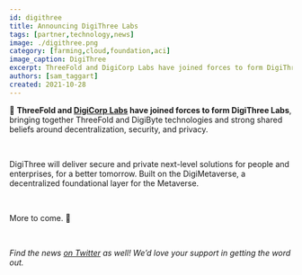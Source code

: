 ```yaml
---
id: digithree
title: Announcing DigiThree Labs
tags: [partner,technology,news]
image: ./digithree.png
category: [farming,cloud,foundation,aci]
image_caption: DigiThree
excerpt: ThreeFold and DigiCorp Labs have joined forces to form DigiThree Labs, bringing together the ThreeFold and DigiByte technologies!
authors: [sam_taggart]
created: 2021-10-28
---
```


🚨 **ThreeFold and [DigiCorp Labs](https://digicorplabs.com) have joined forces to form DigiThree Labs**, bringing together ThreeFold and DigiByte technologies and strong shared beliefs around decentralization, security, and privacy.

<br/>

DigiThree will deliver secure and private next-level solutions for people and enterprises, for a better tomorrow. Built on the DigiMetaverse, a decentralized foundational layer for the Metaverse.

<br/>

More to come. 👀

<br/>

*Find the news [on Twitter](https://twitter.com/threefold_io/status/1453759609911619591) as well! We’d love your support in getting the word out.*